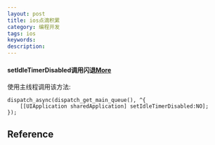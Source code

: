 ```yaml
---
layout: post
title: ios点滴积累
category: 编程开发
tags: ios
keywords: 
description: 
---
```



#### setIdleTimerDisabled调用闪退[More](https://cxybb.com/article/loveseal518/109644407)


使用主线程调用该方法:

```
dispatch_async(dispatch_get_main_queue(), ^{
    [[UIApplication sharedApplication] setIdleTimerDisabled:NO];
});
```

## Reference
